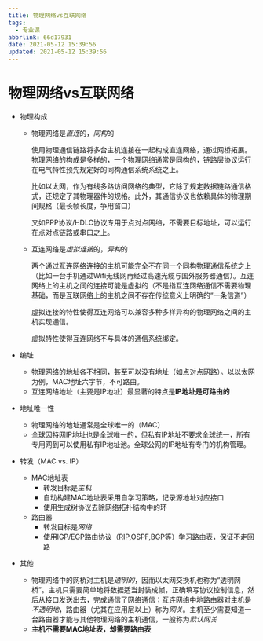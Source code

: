 ```yaml
---
title: 物理网络vs互联网络
tags:
  - 专业课
abbrlink: 66d17931
date: 2021-05-12 15:39:56
updated: 2021-05-12 15:39:56
---
```

# 物理网络vs互联网络
- 物理构成
  - 物理网络是*直连*的，*同构*的
    
    使用物理通信链路将多台主机连接在一起构成直连网络，通过网桥拓展。物理网络的构成是多样的，一个物理网络通常是同构的，链路层协议运行在电气特性预先规定好的同构通信系统系统之上。

    比如以太网，作为有线多路访问网络的典型，它除了规定数据链路通信格式，还规定了其物理器件的规格。此外，其通信协议也依赖具体的物理期间规格（最长帧长度，争用窗口）

    又如PPP协议/HDLC协议专用于点对点网络，不需要目标地址，可以运行在点对点链路或串口之上。

   - 互连网络是*虚拟连接*的，*异构*的
     
     两个通过互连网络连接的主机可能完全不在同一个同构物理通信系统之上（比如一台手机通过Wifi无线网再经过高速光缆与国外服务器通信）。互连网络上的主机之间的连接可能是虚拟的（不是指互连网络通信不需要物理基础，而是互联网络上的主机之间不存在传统意义上明确的“一条信道”）

     虚拟连接的特性使得互连网络可以兼容多种多样异构的物理网络之间的主机实现通信。

     虚拟特性使得互连网络不与具体的通信系统绑定。

- 编址
  - 物理网络的地址各不相同，甚至可以没有地址（如点对点网路）。以以太网为例，MAC地址六字节，不可路由。
  - 互连网络地址（主要是IP地址）最显著的特点是**IP地址是可路由的**

- 地址唯一性
  - 物理网络的地址通常是全球唯一的（MAC）
  - 全球因特网IP地址也是全球唯一的，但私有IP地址不要求全球统一，所有专用网到可以使用私有IP地址池。全球公网的IP地址有专门的机构管理。

- 转发（MAC vs. IP）
  - MAC地址表
    - 转发目标是*主机*
    - 自动构建MAC地址表采用自学习策略，记录源地址对应接口
    - 使用生成树协议去除网络拓扑结构中的环
  - 路由器
    - 转发目标是*网络*
    - 使用IGP/EGP路由协议（RIP,OSPF,BGP等）学习路由表，保证不走回路

- 其他
  - 物理网络中的网桥对主机是*透明的*，因而以太网交换机也称为“透明网桥”。主机只需要简单地将数据适当封装成帧，正确填写协议控制信息，然后从接口发送出去，完成通信了网络通信；互连网络中地路由器对主机是*不透明地*，路由器（尤其在应用层以上）称为*网关*。主机至少需要知道一台路由器才能与其他物理网络的主机通信，一般称为*默认网关*
  - **主机不需要MAC地址表，却需要路由表**